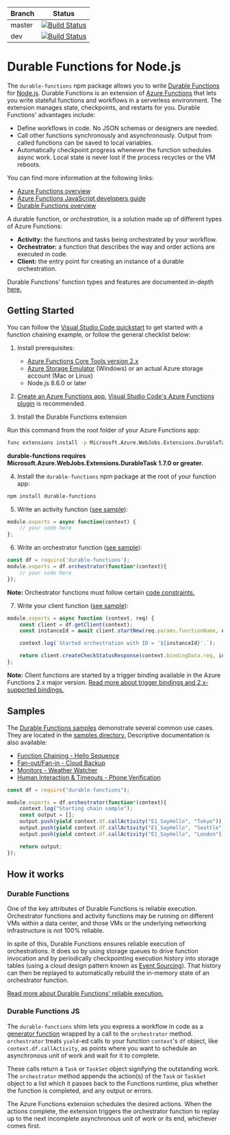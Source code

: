 |Branch|Status|
|---|---|
|master|[![Build Status](https://azfunc.visualstudio.com/Azure%20Functions/_apis/build/status/Azure.azure-functions-durable-js?branchName=master)](https://azfunc.visualstudio.com/Azure%20Functions/_build/latest?definitionId=13&branchName=master)|
|dev|[![Build Status](https://azfunc.visualstudio.com/Azure%20Functions/_apis/build/status/Azure.azure-functions-durable-js?branchName=dev)](https://azfunc.visualstudio.com/Azure%20Functions/_build/latest?definitionId=13&branchName=dev)|

# Durable Functions for Node.js

The `durable-functions` npm package allows you to write [Durable Functions](https://docs.microsoft.com/en-us/azure/azure-functions/durable/durable-functions-overview) for [Node.js](https://docs.microsoft.com/en-us/azure/azure-functions/functions-reference-node). Durable Functions is an extension of [Azure Functions](https://docs.microsoft.com/en-us/azure/azure-functions/functions-overview) that lets you write stateful functions and workflows in a serverless environment. The extension manages state, checkpoints, and restarts for you. Durable Functions' advantages include:

* Define workflows in code. No JSON schemas or designers are needed.
* Call other functions synchronously and asynchronously. Output from called functions can be saved to local variables.
* Automatically checkpoint progress whenever the function schedules async work. Local state is never lost if the process recycles or the VM reboots.

You can find more information at the following links:

* [Azure Functions overview](https://docs.microsoft.com/en-us/azure/azure-functions/functions-overview)
* [Azure Functions JavaScript developers guide](https://docs.microsoft.com/en-us/azure/azure-functions/functions-reference-node)
* [Durable Functions overview](https://docs.microsoft.com/en-us/azure/azure-functions/durable/durable-functions-overview)

A durable function, or _orchestration_, is a solution made up of different types of Azure Functions:

* **Activity:** the functions and tasks being orchestrated by your workflow.
* **Orchestrator:** a function that describes the way and order actions are executed in code.
* **Client:** the entry point for creating an instance of a durable orchestration.

Durable Functions' function types and features are documented in-depth [here.](https://docs.microsoft.com/en-us/azure/azure-functions/durable/durable-functions-types-features-overview)

## Getting Started

You can follow the [Visual Studio Code quickstart](https://docs.microsoft.com/en-us/azure/azure-functions/durable/quickstart-js-vscode) to get started with a function chaining example, or follow the general checklist below:

1. Install prerequisites:
    - [Azure Functions Core Tools version 2.x](https://docs.microsoft.com/en-us/azure/azure-functions/functions-run-local#install-the-azure-functions-core-tools)
    - [Azure Storage Emulator](https://docs.microsoft.com/en-us/azure/storage/common/storage-use-emulator) (Windows) or an actual Azure storage account (Mac or Linux)
    - Node.js 8.6.0 or later

2. [Create an Azure Functions app.](https://docs.microsoft.com/en-us/azure/azure-functions/functions-create-first-function-vs-code) [Visual Studio Code's Azure Functions plugin](https://code.visualstudio.com/tutorials/functions-extension/getting-started) is recommended.

3. Install the Durable Functions extension

Run this command from the root folder of your Azure Functions app:
```bash
func extensions install -p Microsoft.Azure.WebJobs.Extensions.DurableTask -v 1.7.0
```

**durable-functions requires Microsoft.Azure.WebJobs.Extensions.DurableTask 1.7.0 or greater.**

4. Install the `durable-functions` npm package at the root of your function app:

```bash
npm install durable-functions
```

5. Write an activity function ([see sample](./samples/E1_SayHello)):
```javascript
module.exports = async function(context) {
    // your code here
};
```

6. Write an orchestrator function ([see sample](./samples/E1_HelloSequence)):

```javascript
const df = require('durable-functions');
module.exports = df.orchestrator(function*(context){
    // your code here
});
```

**Note:** Orchestrator functions must follow certain [code constraints.](https://docs.microsoft.com/en-us/azure/azure-functions/durable-functions-checkpointing-and-replay#orchestrator-code-constraints)

7. Write your client function ([see sample]((./samples/HttpStart/))):
```javascript
module.exports = async function (context, req) {
    const client = df.getClient(context);
    const instanceId = await client.startNew(req.params.functionName, undefined, req.body);

    context.log(`Started orchestration with ID = '${instanceId}'.`);

    return client.createCheckStatusResponse(context.bindingData.req, instanceId);
};
```

**Note:** Client functions are started by a trigger binding available in the Azure Functions 2.x major version. [Read more about trigger bindings and 2.x-supported bindings.](https://docs.microsoft.com/en-us/azure/azure-functions/functions-triggers-bindings#overview)

## Samples

The [Durable Functions samples](https://docs.microsoft.com/en-us/azure/azure-functions/durable-functions-install) demonstrate several common use cases. They are located in the [samples directory.](./samples/) Descriptive documentation is also available:

* [Function Chaining - Hello Sequence](https://docs.microsoft.com/en-us/azure/azure-functions/durable-functions-sequence)
* [Fan-out/Fan-in - Cloud Backup](https://docs.microsoft.com/en-us/azure/azure-functions/durable-functions-cloud-backup)
* [Monitors - Weather Watcher](https://docs.microsoft.com/en-us/azure/azure-functions/durable-functions-monitor)
* [Human Interaction & Timeouts - Phone Verification](https://docs.microsoft.com/en-us/azure/azure-functions/durable-functions-phone-verification)

```javascript
const df = require("durable-functions");

module.exports = df.orchestrator(function*(context){
    context.log("Starting chain sample");
    const output = [];
    output.push(yield context.df.callActivity("E1_SayHello", "Tokyo"));
    output.push(yield context.df.callActivity("E1_SayHello", "Seattle"));
    output.push(yield context.df.callActivity("E1_SayHello", "London"));

    return output;
});
```

## How it works

### Durable Functions
One of the key attributes of Durable Functions is reliable execution. Orchestrator functions and activity functions may be running on different VMs within a data center, and those VMs or the underlying networking infrastructure is not 100% reliable.

In spite of this, Durable Functions ensures reliable execution of orchestrations. It does so by using storage queues to drive function invocation and by periodically checkpointing execution history into storage tables (using a cloud design pattern known as [Event Sourcing](https://docs.microsoft.com/azure/architecture/patterns/event-sourcing)). That history can then be replayed to automatically rebuild the in-memory state of an orchestrator function.

[Read more about Durable Functions' reliable execution.](https://docs.microsoft.com/en-us/azure/azure-functions/durable/durable-functions-checkpointing-and-replay)

### Durable Functions JS

The `durable-functions` shim lets you express a workflow in code as a [generator function](https://developer.mozilla.org/en-US/docs/Web/JavaScript/Guide/Iterators_and_Generators) wrapped by a call to the `orchestrator` method. `orchestrator` treats `yield`-ed calls to your function `context`'s `df` object, like `context.df.callActivity`, as points where you want to schedule an asynchronous unit of work and wait for it to complete.

These calls return a `Task` or `TaskSet` object signifying the outstanding work. The `orchestrator` method appends the action(s) of the `Task` or `TaskSet` object to a list which it passes back to the Functions runtime, plus whether the function is completed, and any output or errors.

The Azure Functions extension schedules the desired actions. When the actions complete, the extension triggers the orchestrator function to replay up to the next incomplete asynchronous unit of work or its end, whichever comes first.

